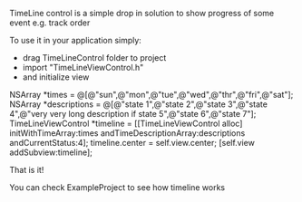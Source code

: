 TimeLine control is a simple drop in solution to show progress of some event
e.g. track order

To  use it in your application simply:
- drag TimeLineControl folder to project
- import "TimeLineViewControl.h"
- and initialize view 

NSArray *times = @[@"sun",@"mon",@"tue",@"wed",@"thr",@"fri",@"sat"];
NSArray *descriptions = @[@"state 1",@"state 2",@"state 3",@"state 4",@"very very long description if state 5",@"state 6",@"state 7"];
TimeLineViewControl *timeline = [[TimeLineViewControl alloc] initWithTimeArray:times
                                                       andTimeDescriptionArray:descriptions
                                                              andCurrentStatus:4];
timeline.center = self.view.center;
[self.view addSubview:timeline];

That is it! 

You can check ExampleProject to see how timeline works